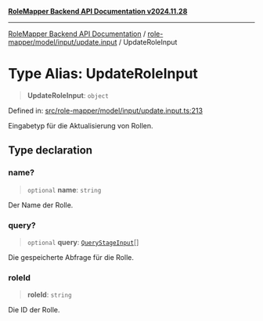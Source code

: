 [**RoleMapper Backend API Documentation v2024.11.28**](../../../../../README.md)

***

[RoleMapper Backend API Documentation](../../../../../modules.md) / [role-mapper/model/input/update.input](../README.md) / UpdateRoleInput

# Type Alias: UpdateRoleInput

> **UpdateRoleInput**: `object`

Defined in: [src/role-mapper/model/input/update.input.ts:213](https://github.com/FlowCraft-AG/RoleMapper/blob/0866b6f41cea733d4aaa92f0b3af0d2c56ad4eea/backend/src/role-mapper/model/input/update.input.ts#L213)

Eingabetyp für die Aktualisierung von Rollen.

## Type declaration

### name?

> `optional` **name**: `string`

Der Name der Rolle.

### query?

> `optional` **query**: [`QueryStageInput`](../../query-stage.input/type-aliases/QueryStageInput.md)[]

Die gespeicherte Abfrage für die Rolle.

### roleId

> **roleId**: `string`

Die ID der Rolle.
